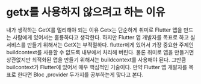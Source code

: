 # getx를 사용하지 않으려고 하는 이유

내가 생각하는 GetX를 멀리해야 되는 이유
Getx는 단순하게 취미로 Flutter 앱을 만드는 사람에게 있어서는 훌룡하다고 생각한다. 하지만 Flutter 앱 개발자를 목표로 하고 실서비스를 만들기 위해서는 GetX는 부적절하다. flutter에게 있어서 가장 중요한 주제인 buildcontext를 사용할 수 없도록 내부에서 처리해 버린다. 물론 취미로 앱을 만들거면 상관없지만 최적화된 앱을 만들기 위해서는 buildcontext를 사용해야 된다. 그만큼 builcontext가 Flutter에 있어서 매우 핵심적인 기술이다. 만약 Flutter 앱 개발자를 목표로 한다면  Bloc ,provider 두가지를 공부하는게 맞다고 본다.